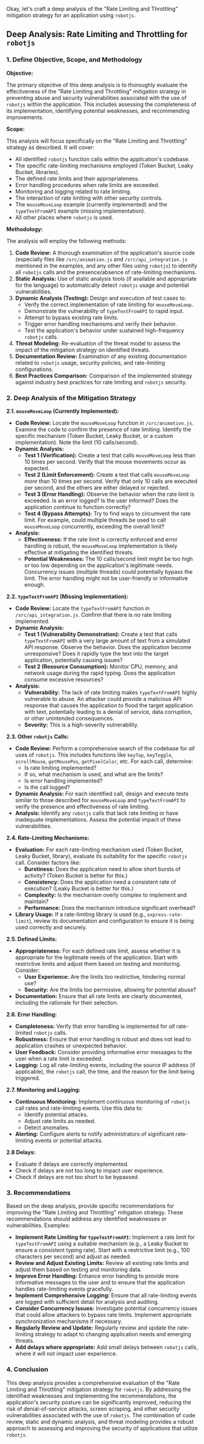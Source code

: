 Okay, let's craft a deep analysis of the "Rate Limiting and Throttling" mitigation strategy for an application using `robotjs`.

## Deep Analysis: Rate Limiting and Throttling for `robotjs`

### 1. Define Objective, Scope, and Methodology

**Objective:**

The primary objective of this deep analysis is to thoroughly evaluate the effectiveness of the "Rate Limiting and Throttling" mitigation strategy in preventing abuse and security vulnerabilities associated with the use of `robotjs` within the application.  This includes assessing the completeness of its implementation, identifying potential weaknesses, and recommending improvements.

**Scope:**

This analysis will focus specifically on the "Rate Limiting and Throttling" strategy as described.  It will cover:

*   All identified `robotjs` function calls within the application's codebase.
*   The specific rate-limiting mechanisms employed (Token Bucket, Leaky Bucket, libraries).
*   The defined rate limits and their appropriateness.
*   Error handling procedures when rate limits are exceeded.
*   Monitoring and logging related to rate limiting.
*   The interaction of rate limiting with other security controls.
*   The `mouseMoveLoop` example (currently implemented) and the `typeTextFromAPI` example (missing implementation).
*   All other places where `robotjs` is used.

**Methodology:**

The analysis will employ the following methods:

1.  **Code Review:**  A thorough examination of the application's source code (especially files like `/src/animation.js` and `/src/api_integration.js` mentioned in the examples, and any other files using `robotjs`) to identify all `robotjs` calls and the presence/absence of rate-limiting mechanisms.
2.  **Static Analysis:** Use of static analysis tools (if available and appropriate for the language) to automatically detect `robotjs` usage and potential vulnerabilities.
3.  **Dynamic Analysis (Testing):**  Design and execution of test cases to:
    *   Verify the correct implementation of rate limiting for `mouseMoveLoop`.
    *   Demonstrate the vulnerability of `typeTextFromAPI` to rapid input.
    *   Attempt to bypass existing rate limits.
    *   Trigger error handling mechanisms and verify their behavior.
    *   Test the application's behavior under sustained high-frequency `robotjs` calls.
4.  **Threat Modeling:**  Re-evaluation of the threat model to assess the impact of the mitigation strategy on identified threats.
5.  **Documentation Review:**  Examination of any existing documentation related to `robotjs` usage, security policies, and rate-limiting configurations.
6.  **Best Practices Comparison:**  Comparison of the implemented strategy against industry best practices for rate limiting and `robotjs` security.

### 2. Deep Analysis of the Mitigation Strategy

**2.1.  `mouseMoveLoop` (Currently Implemented):**

*   **Code Review:**  Locate the `mouseMoveLoop` function in `/src/animation.js`.  Examine the code to confirm the presence of rate limiting.  Identify the specific mechanism (Token Bucket, Leaky Bucket, or a custom implementation).  Note the limit (10 calls/second).
*   **Dynamic Analysis:**
    *   **Test 1 (Verification):**  Create a test that calls `mouseMoveLoop` less than 10 times per second.  Verify that the mouse movements occur as expected.
    *   **Test 2 (Limit Enforcement):**  Create a test that calls `mouseMoveLoop` *more* than 10 times per second.  Verify that only 10 calls are executed per second, and the others are either delayed or rejected.
    *   **Test 3 (Error Handling):**  Observe the behavior when the rate limit is exceeded.  Is an error logged?  Is the user informed?  Does the application continue to function correctly?
    *   **Test 4 (Bypass Attempts):** Try to find ways to circumvent the rate limit. For example, could multiple threads be used to call `mouseMoveLoop` concurrently, exceeding the overall limit?
*   **Analysis:**
    *   **Effectiveness:**  If the rate limit is correctly enforced and error handling is robust, the `mouseMoveLoop` implementation is likely effective at mitigating the identified threats.
    *   **Potential Weaknesses:**  The 10 calls/second limit might be too high or too low depending on the application's legitimate needs.  Concurrency issues (multiple threads) could potentially bypass the limit.  The error handling might not be user-friendly or informative enough.

**2.2.  `typeTextFromAPI` (Missing Implementation):**

*   **Code Review:**  Locate the `typeTextFromAPI` function in `/src/api_integration.js`.  Confirm that there is *no* rate limiting implemented.
*   **Dynamic Analysis:**
    *   **Test 1 (Vulnerability Demonstration):**  Create a test that calls `typeTextFromAPI` with a very large amount of text from a simulated API response.  Observe the behavior.  Does the application become unresponsive?  Does it rapidly type the text into the target application, potentially causing issues?
    *   **Test 2 (Resource Consumption):** Monitor CPU, memory, and network usage during the rapid typing.  Does the application consume excessive resources?
*   **Analysis:**
    *   **Vulnerability:**  The lack of rate limiting makes `typeTextFromAPI` highly vulnerable to abuse.  An attacker could provide a malicious API response that causes the application to flood the target application with text, potentially leading to a denial of service, data corruption, or other unintended consequences.
    *   **Severity:**  This is a high-severity vulnerability.

**2.3.  Other `robotjs` Calls:**

*   **Code Review:**  Perform a comprehensive search of the codebase for *all* uses of `robotjs`.  This includes functions like `keyTap`, `keyToggle`, `scrollMouse`, `getMousePos`, `getPixelColor`, etc.  For each call, determine:
    *   Is rate limiting implemented?
    *   If so, what mechanism is used, and what are the limits?
    *   Is error handling implemented?
    *   Is the call logged?
*   **Dynamic Analysis:**  For each identified call, design and execute tests similar to those described for `mouseMoveLoop` and `typeTextFromAPI` to verify the presence and effectiveness of rate limiting.
*   **Analysis:**  Identify any `robotjs` calls that lack rate limiting or have inadequate implementations.  Assess the potential impact of these vulnerabilities.

**2.4.  Rate-Limiting Mechanisms:**

*   **Evaluation:**  For each rate-limiting mechanism used (Token Bucket, Leaky Bucket, library), evaluate its suitability for the specific `robotjs` call.  Consider factors like:
    *   **Burstiness:**  Does the application need to allow short bursts of activity?  (Token Bucket is better for this.)
    *   **Consistency:**  Does the application need a consistent rate of execution?  (Leaky Bucket is better for this.)
    *   **Complexity:**  Is the mechanism overly complex to implement and maintain?
    *   **Performance:**  Does the mechanism introduce significant overhead?
*   **Library Usage:**  If a rate-limiting library is used (e.g., `express-rate-limit`), review its documentation and configuration to ensure it is being used correctly and securely.

**2.5.  Defined Limits:**

*   **Appropriateness:**  For each defined rate limit, assess whether it is appropriate for the legitimate needs of the application.  Start with restrictive limits and adjust them based on testing and monitoring.  Consider:
    *   **User Experience:**  Are the limits too restrictive, hindering normal use?
    *   **Security:**  Are the limits too permissive, allowing for potential abuse?
*   **Documentation:**  Ensure that all rate limits are clearly documented, including the rationale for their selection.

**2.6.  Error Handling:**

*   **Completeness:**  Verify that error handling is implemented for *all* rate-limited `robotjs` calls.
*   **Robustness:**  Ensure that error handling is robust and does not lead to application crashes or unexpected behavior.
*   **User Feedback:**  Consider providing informative error messages to the user when a rate limit is exceeded.
*   **Logging:**  Log all rate-limiting events, including the source IP address (if applicable), the `robotjs` call, the time, and the reason for the limit being triggered.

**2.7.  Monitoring and Logging:**

*   **Continuous Monitoring:**  Implement continuous monitoring of `robotjs` call rates and rate-limiting events.  Use this data to:
    *   Identify potential attacks.
    *   Adjust rate limits as needed.
    *   Detect anomalies.
*   **Alerting:**  Configure alerts to notify administrators of significant rate-limiting events or potential attacks.

**2.8 Delays:**
* Evaluate if delays are correctly implemented.
* Check if delays are not too long to impact user experience.
* Check if delays are not too short to be bypassed.

### 3. Recommendations

Based on the deep analysis, provide specific recommendations for improving the "Rate Limiting and Throttling" mitigation strategy.  These recommendations should address any identified weaknesses or vulnerabilities.  Examples:

*   **Implement Rate Limiting for `typeTextFromAPI`:**  Implement a rate limit for `typeTextFromAPI` using a suitable mechanism (e.g., a Leaky Bucket to ensure a consistent typing rate).  Start with a restrictive limit (e.g., 100 characters per second) and adjust as needed.
*   **Review and Adjust Existing Limits:**  Review all existing rate limits and adjust them based on testing and monitoring data.
*   **Improve Error Handling:**  Enhance error handling to provide more informative messages to the user and to ensure that the application handles rate-limiting events gracefully.
*   **Implement Comprehensive Logging:**  Ensure that all rate-limiting events are logged with sufficient detail for analysis and auditing.
*   **Consider Concurrency Issues:**  Investigate potential concurrency issues that could allow attackers to bypass rate limits.  Implement appropriate synchronization mechanisms if necessary.
*   **Regularly Review and Update:**  Regularly review and update the rate-limiting strategy to adapt to changing application needs and emerging threats.
*   **Add delays where appropriate:** Add small delays between `robotjs` calls, where it will not impact user experience.

### 4. Conclusion

This deep analysis provides a comprehensive evaluation of the "Rate Limiting and Throttling" mitigation strategy for `robotjs`. By addressing the identified weaknesses and implementing the recommendations, the application's security posture can be significantly improved, reducing the risk of denial-of-service attacks, screen scraping, and other security vulnerabilities associated with the use of `robotjs`. The combination of code review, static and dynamic analysis, and threat modeling provides a robust approach to assessing and improving the security of applications that utilize `robotjs`.